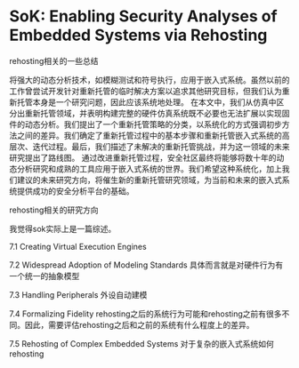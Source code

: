 # SoK: Enabling Security Analyses of Embedded Systems via Rehosting

rehosting相关的一些总结

将强大的动态分析技术，如模糊测试和符号执行，应用于嵌入式系统。虽然以前的工作曾尝试开发针对重新托管的临时解决方案以追求其他研究目标，但我们认为重新托管本身是一个研究问题，因此应该系统地处理。
在本文中，我们从仿真中区分出重新托管领域，并表明构建完整的硬件仿真系统既不必要也无法扩展以实现固件的动态分析。我们提出了一个重新托管策略的分类，以系统化的方式强调初步方法之间的差异。我们确定了重新托管过程中的基本步骤和重新托管嵌入式系统的高层次、迭代过程。最后，我们描述了未解决的重新托管挑战，并为这一领域的未来研究提出了路线图。
通过改进重新托管过程，安全社区最终将能够将数十年的动态分析研究和成熟的工具应用于嵌入式系统的世界。我们希望这种系统化，加上我们建议的未来研究方向，将催生新的重新托管研究领域，为当前和未来的嵌入式系统提供成功的安全分析平台的基础。


rehosting相关的研究方向

我觉得sok实际上是一篇综述。


7.1 Creating Virtual Execution Engines

7.2 Widespread Adoption of Modeling Standards
具体而言就是对硬件行为有一个统一的抽象模型

7.3 Handling Peripherals
外设自动建模

7.4 Formalizing Fidelity
rehosting之后的系统行为可能和rehosting之前有很多不同。因此，需要评估rehosting之后和之前的系统有什么程度上的差异。

7.5 Rehosting of Complex Embedded Systems
对于复杂的嵌入式系统如何rehosting


